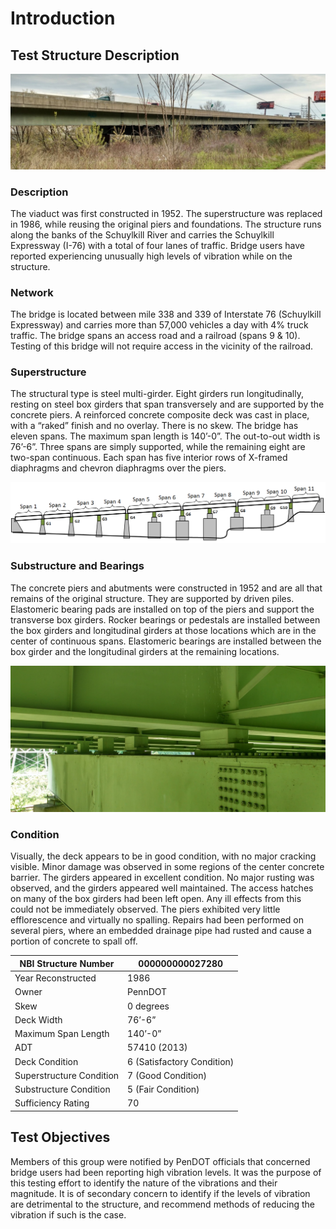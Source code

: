 # Introduction

## Test Structure Description

![Photo of bridge elevation](Images/structure_main.jpg)

### Description

The viaduct was first constructed in 1952. The superstructure was replaced in 1986, while reusing the original piers and foundations. The structure runs along the banks of the Schuylkill River and carries the Schuylkill Expressway (I-76) with a total of four lanes of traffic. Bridge users have reported experiencing unusually high levels of vibration while on the structure.

### Network

The bridge is located between mile 338 and 339 of Interstate 76 (Schuylkill Expressway) and carries more than 57,000 vehicles a day with 4% truck traffic. The bridge spans an access road and a railroad (spans 9 & 10). Testing of this bridge will not require access in the vicinity of the railroad.

### Superstructure

The structural type is steel multi-girder. Eight girders run longitudinally, resting on steel box girders that span transversely and are supported by the concrete piers. A reinforced concrete composite deck was cast in place, with a “raked” finish and no overlay. There is no skew. The bridge has eleven spans. The maximum span length is 140’-0”. The out-to-out width is 76’-6”. Three spans are simply supported, while the remaining eight are two-span continuous. Each span has five interior rows of X-framed diaphragms and chevron diaphragms over the piers.

![Diagram of Bridge System](Images/elevation_system.png)

### Substructure and Bearings

The concrete piers and abutments were constructed in 1952 and are all that remains of the original structure. They are supported by driven piles. Elastomeric bearing pads are installed on top of the piers and support the transverse box girders. Rocker bearings or pedestals are installed between the box girders and longitudinal girders at those locations which are in the center of continuous spans. Elastomeric bearings are installed between the box girder and the longitudinal girders at the remaining locations.

![Bearings under Continuous Spans](Images/RockerBearing.jpg)

### Condition

Visually, the deck appears to be in good condition, with no major cracking visible. Minor damage was observed in some regions of the center concrete barrier. The girders appeared in excellent condition. No major rusting was observed, and the girders appeared well maintained. The access hatches on many of the box girders had been left open. Any ill effects from this could not be immediately observed. The piers exhibited very little efflorescence and virtually no spalling. Repairs had been performed on several piers, where an embedded drainage pipe had rusted and cause a portion of concrete to spall off.


|NBI Structure Number |	000000000027280 |
|------|-----|
|Year Reconstructed | 	1986|
|Owner	| PennDOT|
|Skew	| 0 degrees|
|Deck Width |	76’-6”|
|Maximum Span Length	| 140’-0”|
|ADT	| 57410 (2013)|
|Deck Condition	| 6 (Satisfactory Condition)|
|Superstructure Condition	| 7 (Good Condition)|
|Substructure Condition	| 5 (Fair Condition)|
|Sufficiency Rating	| 70|

## Test Objectives

Members of this group were notified by PenDOT officials that concerned bridge users had been reporting high vibration levels.
It was the purpose of this testing effort to identify the nature of the vibrations and their magnitude. It is of secondary concern to identify if the levels of vibration are detrimental to the structure, and recommend methods of reducing the vibration if such is the case.
